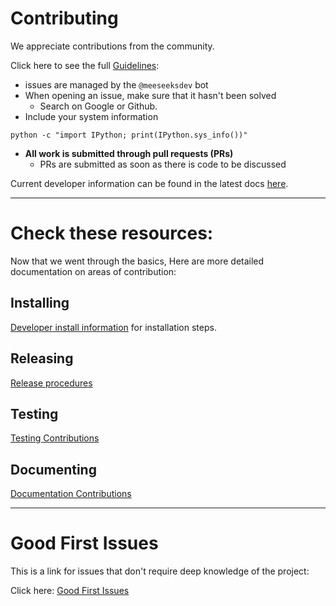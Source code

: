 # Contributing

We appreciate contributions from the community.

Click here to see the full [Guidelines](docs/source/contributing.md):
- issues are managed by the `@meeseeksdev` bot
- When opening an issue, make sure that it hasn't been solved
  - Search on Google or Github.
- Include your system information
```
python -c "import IPython; print(IPython.sys_info())"
```
- **All work is submitted through pull requests (PRs)**
  - PRs are submitted as soon as there is code to be discussed

Current developer information can be found in the latest docs [here](https://ipywidgets.readthedocs.io/en/latest/developer_docs.html).

-------
# Check these resources:
Now that we went through the basics, Here are more detailed documentation on areas of contribution:
## Installing
[Developer install information](docs/source/dev_install.md) for installation steps.
## Releasing
[Release procedures](docs/source/dev_release.md)
## Testing
[Testing Contributions](docs/source/dev_testing.md)
## Documenting
[Documentation Contributions](docs/source/dev_docs.md)

---------
# Good First Issues
This is a link for issues that don't require deep knowledge of the project:

Click here: [Good First Issues](https://github.com/jupyter-widgets/ipywidgets/issues?q=is%3Aopen+is%3Aissue+label%3A%22good+first+issue%22)
